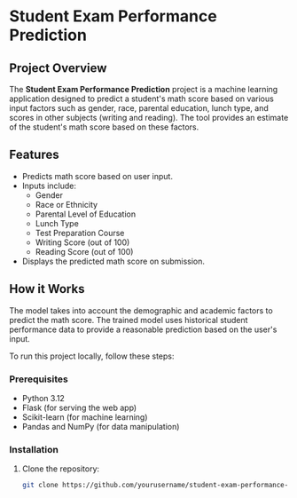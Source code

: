 # Student Exam Performance Prediction

## Project Overview

The **Student Exam Performance Prediction** project is a machine learning application designed to predict a student's math score based on various input factors such as gender, race, parental education, lunch type, and scores in other subjects (writing and reading). The tool provides an estimate of the student's math score based on these factors.

## Features

- Predicts math score based on user input.
- Inputs include:
  - Gender
  - Race or Ethnicity
  - Parental Level of Education
  - Lunch Type
  - Test Preparation Course
  - Writing Score (out of 100)
  - Reading Score (out of 100)
- Displays the predicted math score on submission.

## How it Works

The model takes into account the demographic and academic factors to predict the math score. The trained model uses historical student performance data to provide a reasonable prediction based on the user's input.


To run this project locally, follow these steps:

### Prerequisites

- Python 3.12
- Flask (for serving the web app)
- Scikit-learn (for machine learning)
- Pandas and NumPy (for data manipulation)

### Installation

1. Clone the repository:

   ```bash
   git clone https://github.com/yourusername/student-exam-performance-prediction.git
